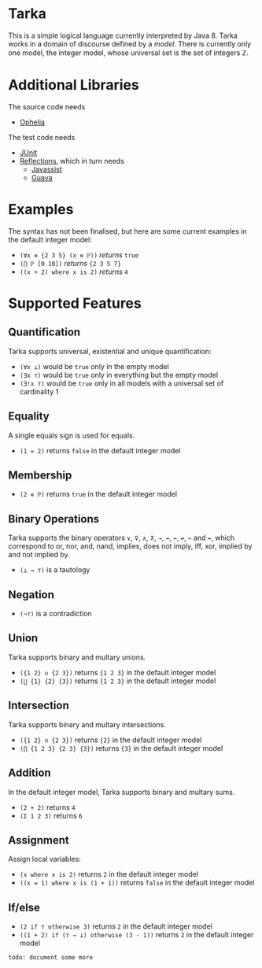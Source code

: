 Tarka
=====
This is a simple logical language currently interpreted by Java 8.  Tarka works in a domain of discourse defined by a _model_.  There is currently only one model, the integer model, whose universal set is the set of integers ℤ.

Additional Libraries
====================
The source code needs

- [Ophelia](https://github.com/Echogene/Ophelia)

The test code needs

- [JUnit](https://github.com/junit-team/junit/wiki/Download-and-Install)
- [Reflections](https://code.google.com/p/reflections/), which in turn needs
  - [Javassist](https://github.com/jboss-javassist/javassist)
  - [Guava](https://code.google.com/p/guava-libraries/)

Examples
========
The syntax has not been finalised, but here are some current examples in the default integer model:

- `(∀x ∊ {2 3 5} (x ∊ ℙ))` _returns_ `true`
- `(⋂ ℙ [0 10])` _returns_ `{2 3 5 7}`
- `((x + 2) where x is 2)` _returns_ `4`

Supported Features
==================
Quantification
--------------
Tarka supports universal, existential and unique quantification:
- `(∀x ⊥)` would be `true` only in the empty model
- `(∃x ⊤)` would be `true` only in everything but the empty model
- `(∃!x ⊤)` would be `true` only in all models with a universal set of cardinality 1

Equality
--------
A single equals sign is used for equals.

- `(1 = 2)` returns `false` in the default integer model

Membership
----------
- `(2 ∊ ℙ)` returns `true` in the default integer model

Binary Operations
-----------------
Tarka supports the binary operators `∨`, `⊽`, `∧`, `⊼`, `→`, `↛`, `↔`, `↮`, `←` and `↚`, which correspond to or, nor, and, nand, implies, does not imply, iff, xor, implied by and not implied by.

- `(⊥ → ⊤)` is a tautology

Negation
--------
- `(¬⊤)` is a contradiction

Union
-----
Tarka supports binary and multary unions.

- `({1 2} ∪ {2 3})` returns `{1 2 3}` in the default integer model
- `(⋃ {1} {2} {3})` returns `{1 2 3}` in the default integer model

Intersection
------------
Tarka supports binary and multary intersections.

- `({1 2} ∩ {2 3})` returns `{2}` in the default integer model
- `(⋂ {1 2 3} {2 3} {3})` returns `{3}` in the default integer model

Addition
--------
In the default integer model, Tarka supports binary and multary sums.

- `(2 + 2)` returns `4`
- `(Σ 1 2 3)` returns `6`

Assignment
----------
Assign local variables:

- `(x where x is 2)` returns `2` in the default integer model
- `((x = 1) where x is (1 + 1))` returns `false` in the default integer model

If/else
-------
- `(2 if ⊤ otherwise 3)` returns `2` in the default integer model
- `((1 + 2) if (⊤ → ⊥) otherwise (3 - 1))` returns `2` in the default integer model

`todo: document some more`
